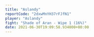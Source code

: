 ```yaml
---
title: "Aslandy"
reportCode: "2dxwMnYH37rFJfN1"
player: "Aslandy"
fight: "Shade of Aran - Wipe 1 (16%)"
date: 2021-06-30T19:09:58.934000+00:00
---
```

